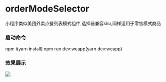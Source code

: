 # orderModeSelector
小程序类似美团外卖点餐列表模式组件,选择器兼容sku,同样适用于零售模式商品

### 启动命令
npm i(yarn install)
npm run dev:weapp(yarn dev:weapp)

### 效果展示
 [![](https://res.cloudinary.com/marcomontalbano/image/upload/v1597075099/video_to_markdown/images/video--da190696669af50f3680fcb11149400c-4834888bcd2b4555e72811f2a6951e10.jpg)](http://static.ledouya.com/Y9yErdzy0iXFXoFSybkFsbalhvYarymx.mp4 "")

